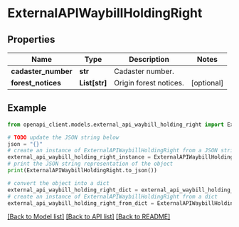 # ExternalAPIWaybillHoldingRight


## Properties

Name | Type | Description | Notes
------------ | ------------- | ------------- | -------------
**cadaster_number** | **str** | Cadaster number. | 
**forest_notices** | **List[str]** | Origin forest notices. | [optional] 

## Example

```python
from openapi_client.models.external_api_waybill_holding_right import ExternalAPIWaybillHoldingRight

# TODO update the JSON string below
json = "{}"
# create an instance of ExternalAPIWaybillHoldingRight from a JSON string
external_api_waybill_holding_right_instance = ExternalAPIWaybillHoldingRight.from_json(json)
# print the JSON string representation of the object
print(ExternalAPIWaybillHoldingRight.to_json())

# convert the object into a dict
external_api_waybill_holding_right_dict = external_api_waybill_holding_right_instance.to_dict()
# create an instance of ExternalAPIWaybillHoldingRight from a dict
external_api_waybill_holding_right_from_dict = ExternalAPIWaybillHoldingRight.from_dict(external_api_waybill_holding_right_dict)
```
[[Back to Model list]](../README.md#documentation-for-models) [[Back to API list]](../README.md#documentation-for-api-endpoints) [[Back to README]](../README.md)


